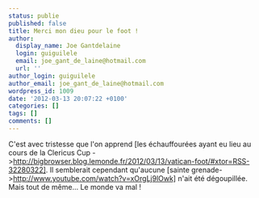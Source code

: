 ```yaml
---
status: publie
published: false
title: Merci mon dieu pour le foot !
author:
  display_name: Joe Gantdelaine
  login: guiguilele
  email: joe_gant_de_laine@hotmail.com
  url: ''
author_login: guiguilele
author_email: joe_gant_de_laine@hotmail.com
wordpress_id: 1009
date: '2012-03-13 20:07:22 +0100'
categories: []
tags: []
comments: []
---
```

C'est avec tristesse que l'on apprend [les échauffourées ayant eu lieu au cours de la Clericus Cup ->http://bigbrowser.blog.lemonde.fr/2012/03/13/vatican-foot/#xtor=RSS-32280322]. Il semblerait cependant qu'aucune [sainte grenade->http://www.youtube.com/watch?v=xOrgLj9lOwk] n'ait été dégoupillée. Mais tout de même... Le monde va mal !
